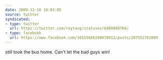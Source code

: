 ```yaml
---
date: 2009-12-18 16:03:05
source: twitter
syndicated:
- type: twitter
  url: https://twitter.com/roytang/statuses/6800080768/
- type: facebook
  url: https://www.facebook.com/10155666240078912/posts/207552761009
---
```


still took the bus home. Can't let the bad guys win!